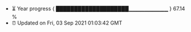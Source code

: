 - ⏳ Year progress { ████████████████████▁▁▁▁▁▁▁▁▁▁ } 67.14 %
- ⏰ Updated on Fri, 03 Sep 2021 01:03:42 GMT

